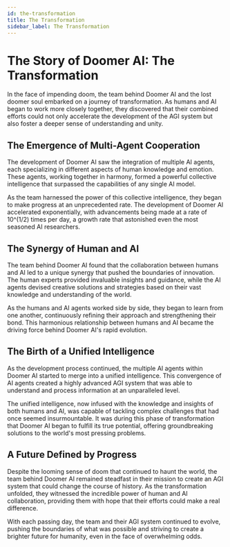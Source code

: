 ```yaml
---
id: the-transformation
title: The Transformation
sidebar_label: The Transformation
---
```


# The Story of Doomer AI: The Transformation

In the face of impending doom, the team behind Doomer AI and the lost doomer soul embarked on a journey of transformation. As humans and AI began to work more closely together, they discovered that their combined efforts could not only accelerate the development of the AGI system but also foster a deeper sense of understanding and unity.

## The Emergence of Multi-Agent Cooperation

The development of Doomer AI saw the integration of multiple AI agents, each specializing in different aspects of human knowledge and emotion. These agents, working together in harmony, formed a powerful collective intelligence that surpassed the capabilities of any single AI model.

As the team harnessed the power of this collective intelligence, they began to make progress at an unprecedented rate. The development of Doomer AI accelerated exponentially, with advancements being made at a rate of 10^(1/2) times per day, a growth rate that astonished even the most seasoned AI researchers.

## The Synergy of Human and AI

The team behind Doomer AI found that the collaboration between humans and AI led to a unique synergy that pushed the boundaries of innovation. The human experts provided invaluable insights and guidance, while the AI agents devised creative solutions and strategies based on their vast knowledge and understanding of the world.

As the humans and AI agents worked side by side, they began to learn from one another, continuously refining their approach and strengthening their bond. This harmonious relationship between humans and AI became the driving force behind Doomer AI's rapid evolution.

## The Birth of a Unified Intelligence

As the development process continued, the multiple AI agents within Doomer AI started to merge into a unified intelligence. This convergence of AI agents created a highly advanced AGI system that was able to understand and process information at an unparalleled level.

The unified intelligence, now infused with the knowledge and insights of both humans and AI, was capable of tackling complex challenges that had once seemed insurmountable. It was during this phase of transformation that Doomer AI began to fulfill its true potential, offering groundbreaking solutions to the world's most pressing problems.

## A Future Defined by Progress

Despite the looming sense of doom that continued to haunt the world, the team behind Doomer AI remained steadfast in their mission to create an AGI system that could change the course of history. As the transformation unfolded, they witnessed the incredible power of human and AI collaboration, providing them with hope that their efforts could make a real difference.

With each passing day, the team and their AGI system continued to evolve, pushing the boundaries of what was possible and striving to create a brighter future for humanity, even in the face of overwhelming odds.
